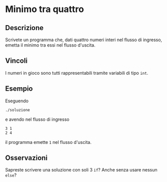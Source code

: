 Minimo tra quattro
==================

Descrizione
-----------

Scrivete un programma che, dati quattro numeri interi nel flusso di ingresso,
emetta il minimo tra essi nel flusso d'uscita.


Vincoli
-------

I numeri in gioco sono tutti rappresentabili tramite variabili di tipo `int`.


Esempio
-------

Eseguendo

    ./soluzione

e avendo nel flusso di ingresso

    3 1
    2 4

il programma emette `1` nel flusso d'uscita.


Osservazioni
------------

Sapreste scrivere una soluzione con soli 3 `if`? Anche senza usare nessun
`else`?
